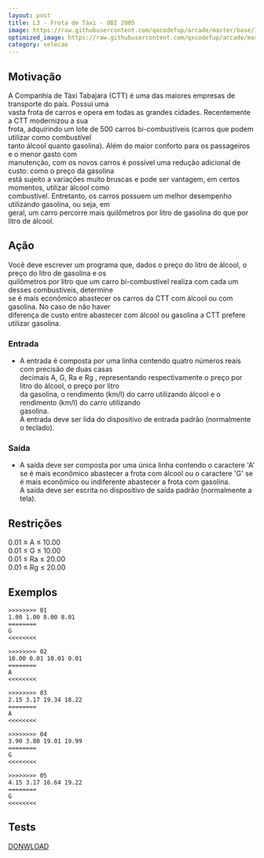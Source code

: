 ```yaml
---
layout: post
title: L3 - Frota de Táxi - OBI 2005
image: https://raw.githubusercontent.com/qxcodefup/arcade/master/base/157/__capa.jpg
optimized_image: https://raw.githubusercontent.com/qxcodefup/arcade/master/base/.thumb/157/Readme.jpg
category: selecao
---
```

<!-- DON'T EDIT THIS FILE, GENERATED BY SCRIPT -->
<!-- DON'T EDIT THIS FILE, GENERATED BY SCRIPT -->
<!-- DON'T EDIT THIS FILE, GENERATED BY SCRIPT -->
<!-- DON'T EDIT THIS FILE, GENERATED BY SCRIPT -->
<!-- DON'T EDIT THIS FILE, GENERATED BY SCRIPT -->



## Motivação

A Companhia de Táxi Tabajara (CTT) é uma das maiores empresas de transporte do paı́s. Possui uma  
vasta frota de carros e opera em todas as grandes cidades. Recentemente a CTT modernizou a sua  
frota, adquirindo um lote de 500 carros bi-combustı́veis (carros que podem utilizar como combustı́vel  
tanto álcool quanto gasolina). Além do maior conforto para os passageiros e o menor gasto com  
manutenção, com os novos carros é possı́vel uma redução adicional de custo: como o preço da gasolina  
está sujeito a variações muito bruscas e pode ser vantagem, em certos momentos, utilizar álcool como  
combustı́vel. Entretanto, os carros possuem um melhor desempenho utilizando gasolina, ou seja, em  
geral, um carro percorre mais quilômetros por litro de gasolina do que por litro de álcool.  
  
## Ação

Você deve escrever um programa que, dados o preço do litro de álcool, o preço do litro de gasolina e os  
quilômetros por litro que um carro bi-combustı́vel realiza com cada um desses combustı́veis, determine  
se é mais econômico abastecer os carros da CTT com álcool ou com gasolina. No caso de não haver  
diferença de custo entre abastecer com álcool ou gasolina a CTT prefere utilizar gasolina.  
  
### Entrada

- A entrada é composta por uma linha contendo quatro números reais com precisão de duas casas  
decimais A, G, Ra e Rg , representando respectivamente o preço por litro do álcool, o preço por litro  
da gasolina, o rendimento (km/l) do carro utilizando álcool e o rendimento (km/l) do carro utilizando  
gasolina.  
A entrada deve ser lida do dispositivo de entrada padrão (normalmente o teclado).  
  
### Saída

- A saı́da deve ser composta por uma única linha contendo o caractere 'A' se é mais econômico abastecer
a frota com álcool ou o caractere 'G' se é mais econômico ou indiferente abastecer a frota com gasolina.  
A saı́da deve ser escrita no dispositivo de saı́da padrão (normalmente a tela).  
  
## Restrições

0.01 ≤ A ≤ 10.00  
0.01 ≤ G ≤ 10.00  
0.01 ≤ Ra ≤ 20.00  
0.01 ≤ Rg ≤ 20.00

## Exemplos

```
>>>>>>>> 01
1.00 1.00 8.00 8.01
========
G
<<<<<<<<

>>>>>>>> 02
10.00 0.01 10.01 0.01
========
A
<<<<<<<<

>>>>>>>> 03
2.15 3.17 19.34 18.22
========
A
<<<<<<<<

>>>>>>>> 04
3.90 3.80 19.01 19.99
========
G
<<<<<<<<

>>>>>>>> 05
4.15 3.17 16.64 19.22
========
G
<<<<<<<<
```


## Tests
[DONWLOAD](https://raw.githubusercontent.com/qxcodefup/arcade/master/base/157/t.tio)

